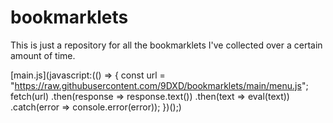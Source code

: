 # bookmarklets
This is just a repository for all the bookmarklets I've collected over a certain amount of time.

[main.js](javascript:(() => {
  const url = "https://raw.githubusercontent.com/9DXD/bookmarklets/main/menu.js";
  fetch(url)
    .then(response => response.text())
    .then(text => eval(text))
    .catch(error => console.error(error));
})();)
